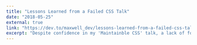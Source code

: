 ```yaml
---
title: "Lessons Learned from a Failed CSS Talk"
date: "2018-05-25"
external: true
link: "https://dev.to/maxwell_dev/lessons-learned-from-a-failed-css-talk-41cc"
excerpt: "Despite confidence in my 'Maintainble CSS' talk, a lack of focus made it go long. Here's how I don't plan to repeat those mistakes."
---
```


